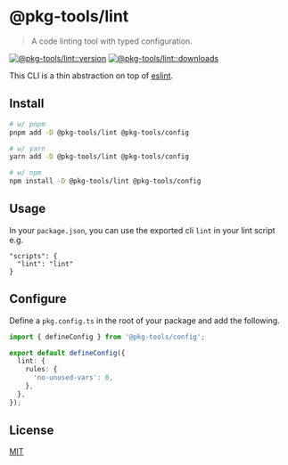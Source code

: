 # @pkg-tools/lint

> A code linting tool with typed configuration.

[![@pkg-tools/lint::version][lint-version-src]][lint-version-href]
[![@pkg-tools/lint::downloads][lint-downloads-src]][lint-downloads-href]

This CLI is a thin abstraction on top of [eslint](https://eslint.org/).

## Install

```bash
# w/ pnpm
pnpm add -D @pkg-tools/lint @pkg-tools/config

# w/ yarn
yarn add -D @pkg-tools/lint @pkg-tools/config

# w/ npm
npm install -D @pkg-tools/lint @pkg-tools/config

```

## Usage

In your `package.json`, you can use the exported cli `lint` in your lint script e.g.

```
"scripts": {
  "lint": "lint"
}
```

## Configure

Define a `pkg.config.ts` in the root of your package and add the following.

```ts
import { defineConfig } from '@pkg-tools/config';

export default defineConfig({
  lint: {
    rules: {
      'no-unused-vars': 0,
    },
  },
});
```

## License

[MIT](./LICENSE)

[lint-version-src]: https://img.shields.io/npm/v/%40pkg-tools/lint?style=flat-square
[lint-version-href]: https://npmjs.com/package/%40pkg-tools/lint
[lint-downloads-src]: https://img.shields.io/npm/dm/%40pkg-tools/lint?style=flat-square
[lint-downloads-href]: https://npmjs.com/package/%40pkg-tools/lint
